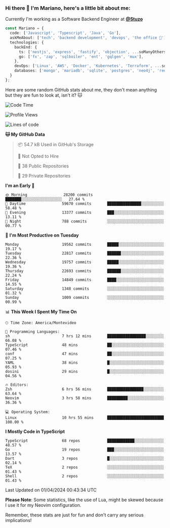 ### Hi there 👋 I'm Mariano, here's a little bit about me:

Currently I'm working as a Software Backend Engineer at [**@Stuzo**](https://www.stuzo.com/)

```ts
const Mariano = {
  code: ['Javascript', 'Typescript', 'Java', 'Go'],
  askMeAbout: ['tech', 'backend development', 'devops', 'the office 💼'],
  technologies: {
    backEnd: {
      ts: ['nestjs', 'express', 'fastify', 'objection', ...soManyOthersFrameworks],
      go: ['fx', 'zap', 'sqlboiler', 'ent', 'gqlgen', 'mux'],
    },
    devOps: ['Linux', 'AWS', 'Docker', 'Kubernetes', 'Terraform', ...soManyOthersTools],
    databases: ['mongo', 'mariadb', 'sqlite', 'postgres', 'neo4j', 'redis', ...],
  }
};
```

Here are some random GitHub stats about me, they don't mean anything but they are fun to look at, isn't it? 🐱

<!--START_SECTION:waka-->
![Code Time](http://img.shields.io/badge/Code%20Time-1%2C805%20hrs%2040%20mins-blue)

![Profile Views](http://img.shields.io/badge/Profile%20Views-2-blue)

![Lines of code](https://img.shields.io/badge/From%20Hello%20World%20I%27ve%20Written-18.6%20million%20lines%20of%20code-blue)

**🐱 My GitHub Data** 

> 📦 54.7 kB Used in GitHub's Storage 
 > 
> 🚫 Not Opted to Hire
 > 
> 📜 38 Public Repositories 
 > 
> 🔑 29 Private Repositories 
 > 
**I'm an Early 🐤** 

```text
🌞 Morning                28200 commits       ███████░░░░░░░░░░░░░░░░░░   27.64 % 
🌆 Daytime                59670 commits       ███████████████░░░░░░░░░░   58.48 % 
🌃 Evening                13377 commits       ███░░░░░░░░░░░░░░░░░░░░░░   13.11 % 
🌙 Night                  788 commits         ░░░░░░░░░░░░░░░░░░░░░░░░░   00.77 % 
```
📅 **I'm Most Productive on Tuesday** 

```text
Monday                   19562 commits       █████░░░░░░░░░░░░░░░░░░░░   19.17 % 
Tuesday                  22817 commits       ██████░░░░░░░░░░░░░░░░░░░   22.36 % 
Wednesday                19757 commits       █████░░░░░░░░░░░░░░░░░░░░   19.36 % 
Thursday                 22693 commits       ██████░░░░░░░░░░░░░░░░░░░   22.24 % 
Friday                   14849 commits       ████░░░░░░░░░░░░░░░░░░░░░   14.55 % 
Saturday                 1348 commits        ░░░░░░░░░░░░░░░░░░░░░░░░░   01.32 % 
Sunday                   1009 commits        ░░░░░░░░░░░░░░░░░░░░░░░░░   00.99 % 
```


📊 **This Week I Spent My Time On** 

```text
🕑︎ Time Zone: America/Montevideo

💬 Programming Languages: 
sh                       7 hrs 12 mins       █████████████████░░░░░░░░   66.08 % 
TypeScript               48 mins             ██░░░░░░░░░░░░░░░░░░░░░░░   07.46 % 
conf                     47 mins             ██░░░░░░░░░░░░░░░░░░░░░░░   07.25 % 
YAML                     38 mins             █░░░░░░░░░░░░░░░░░░░░░░░░   05.93 % 
dosini                   29 mins             █░░░░░░░░░░░░░░░░░░░░░░░░   04.56 % 

🔥 Editors: 
Zsh                      6 hrs 56 mins       ████████████████░░░░░░░░░   63.64 % 
Neovim                   3 hrs 58 mins       █████████░░░░░░░░░░░░░░░░   36.36 % 

💻 Operating System: 
Linux                    10 hrs 55 mins      █████████████████████████   100.00 % 
```

**I Mostly Code in TypeScript** 

```text
TypeScript               68 repos            ████████████░░░░░░░░░░░░░   48.57 % 
Go                       19 repos            ███░░░░░░░░░░░░░░░░░░░░░░   13.57 % 
Dart                     3 repos             █░░░░░░░░░░░░░░░░░░░░░░░░   02.14 % 
TeX                      2 repos             ░░░░░░░░░░░░░░░░░░░░░░░░░   01.43 % 
Shell                    2 repos             ░░░░░░░░░░░░░░░░░░░░░░░░░   01.43 % 
```




 Last Updated on 01/04/2024 00:43:34 UTC
<!--END_SECTION:waka-->

**Please Note**: Some statistics, like the use of Lua, might be skewed because I use it for my Neovim configuration.

Remember, these stats are just for fun and don't carry any serious implications!
